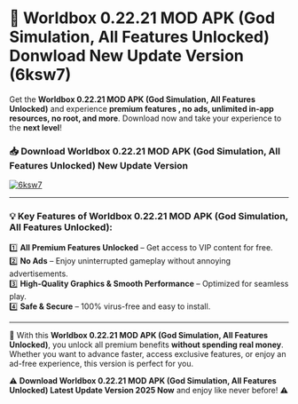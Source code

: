 # 📲 Worldbox 0.22.21 MOD APK (God Simulation, All Features Unlocked) Donwload New Update Version (6ksw7)

Get the **Worldbox 0.22.21 MOD APK (God Simulation, All Features Unlocked)** and experience **premium features , no ads, unlimited in-app resources, no root, and more**. Download now and take your experience to the **next level**!

### 📥 **Download Worldbox 0.22.21 MOD APK (God Simulation, All Features Unlocked) New Update Version**  

[![6ksw7](https://github.com/user-attachments/assets/2f113f66-c48c-4353-87e5-0034a98851a8)](https://hapymods.com?title=Worldbox+0.22.21+MOD+APK+(God+Simulation,+All+Features+Unlocked)&ref=B2)

---

### 💡 **Key Features of Worldbox 0.22.21 MOD APK (God Simulation, All Features Unlocked):**

1️⃣  **All Premium Features Unlocked** – Get access to VIP content for free.  
2️⃣  **No Ads** – Enjoy uninterrupted gameplay without annoying advertisements.  
3️⃣  **High-Quality Graphics & Smooth Performance** – Optimized for seamless play.  
4️⃣  **Safe & Secure** – 100% virus-free and easy to install.  

---

📌 With this **Worldbox 0.22.21 MOD APK (God Simulation, All Features Unlocked)**, you unlock all premium benefits **without spending real money**. Whether you want to advance faster, access exclusive features, or enjoy an ad-free experience, this version is perfect for you.  

⚠️ **Download Worldbox 0.22.21 MOD APK (God Simulation, All Features Unlocked) Latest Update Version 2025 Now** and enjoy like never before! ⚠️